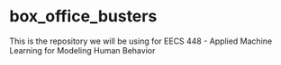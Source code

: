 # box_office_busters
This is the repository we will be using for EECS 448 - Applied Machine Learning for Modeling Human Behavior
